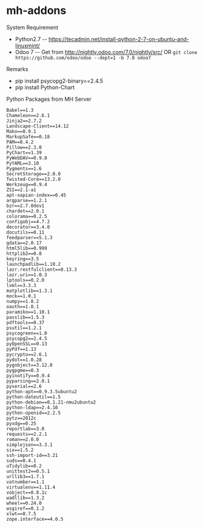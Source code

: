 # mh-addons

System Requirement

* Python2.7 -- https://tecadmin.net/install-python-2-7-on-ubuntu-and-linuxmint/
* Odoo 7 -- Get from http://nightly.odoo.com/7.0/nightly/src/ OR `git clone https://github.com/odoo/odoo --dept=1 -b 7.0 odoo7`

Remarks

* pip install psycopg2-binary==2.4.5
* pip install Python-Chart

Python Packages from MH Server

```
Babel==1.3
Chameleon==2.6.1
Jinja2==2.7.2
Landscape-Client==14.12
Mako==0.9.1
MarkupSafe==0.18
PAM==0.4.2
Pillow==2.3.0
PyChart==1.39
PyWebDAV==0.9.8
PyYAML==3.10
Pygments==1.6
SecretStorage==2.0.0
Twisted-Core==13.2.0
Werkzeug==0.9.4
ZSI==2.1-a1
apt-xapian-index==0.45
argparse==1.2.1
bzr==2.7.0dev1
chardet==2.0.1
colorama==0.2.5
configobj==4.7.2
decorator==3.4.0
docutils==0.11
feedparser==5.1.3
gdata==2.0.17
html5lib==0.999
httplib2==0.8
keyring==3.5
launchpadlib==1.10.2
lazr.restfulclient==0.13.3
lazr.uri==1.0.3
lptools==0.2.0
lxml==3.3.3
matplotlib==1.3.1
mock==1.0.1
numpy==1.8.2
oauth==1.0.1
paramiko==1.10.1
passlib==1.5.3
pdftools==0.37
psutil==1.2.1
psycogreen==1.0
psycopg2==2.4.5
pyOpenSSL==0.13
pyPdf==1.13
pycrypto==2.6.1
pydot==1.0.28
pygobject==3.12.0
pygpgme==0.3
pyinotify==0.9.4
pyparsing==2.0.1
pyserial==2.6
python-apt==0.9.3.5ubuntu2
python-dateutil==1.5
python-debian==0.1.21-nmu2ubuntu2
python-ldap==2.4.10
python-openid==2.2.5
pytz==2012c
pyxdg==0.25
reportlab==3.0
requests==2.2.1
roman==2.0.0
simplejson==3.3.1
six==1.5.2
ssh-import-id==3.21
suds==0.4.1
uTidylib==0.2
unittest2==0.5.1
urllib3==1.7.1
vatnumber==1.1
virtualenv==1.11.4
vobject==0.8.1c
wadllib==1.3.2
wheel==0.24.0
wsgiref==0.1.2
xlwt==0.7.5
zope.interface==4.0.5

```

